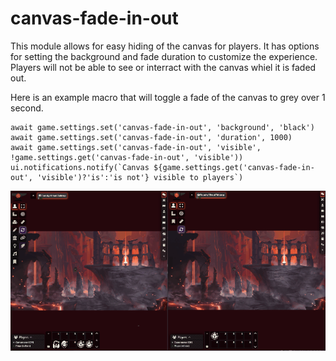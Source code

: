 # canvas-fade-in-out

This module allows for easy hiding of the canvas for players. It has options for setting the background and fade duration to customize the experience. Players will not be able to see or interract with the canvas whiel it is faded out.

Here is an example macro that will toggle a fade of the canvas to grey over 1 second.
````
await game.settings.set('canvas-fade-in-out', 'background', 'black')
await game.settings.set('canvas-fade-in-out', 'duration', 1000)
await game.settings.set('canvas-fade-in-out', 'visible', !game.settings.get('canvas-fade-in-out', 'visible'))
ui.notifications.notify(`Canvas ${game.settings.get('canvas-fade-in-out', 'visible')?'is':'is not'} visible to players`)
````

![demo](https://github.com/xaukael/canvas-fade-in-out/blob/58701d5309c121922dcfc7064301975a4f0d98ea/canvas-fade-small.gif)

